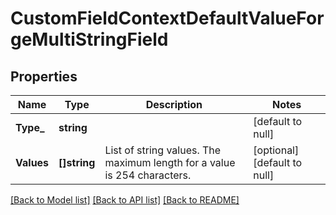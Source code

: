 # CustomFieldContextDefaultValueForgeMultiStringField

## Properties
Name | Type | Description | Notes
------------ | ------------- | ------------- | -------------
**Type_** | **string** |  | [default to null]
**Values** | **[]string** | List of string values. The maximum length for a value is 254 characters. | [optional] [default to null]

[[Back to Model list]](../README.md#documentation-for-models) [[Back to API list]](../README.md#documentation-for-api-endpoints) [[Back to README]](../README.md)

